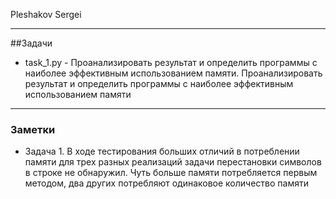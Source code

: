 Pleshakov Sergei
____
##Задачи

* task_1.py - Проанализировать результат и определить программы с наиболее эффективным использованием памяти. Проанализировать результат и определить программы с наиболее эффективным использованием памяти 

____
### Заметки
* Задача 1. В ходе тестирования больших отличий в потреблении памяти для трех разных реализаций задачи перестановки символов в строке не обнаружил. Чуть больше памяти потребляется первым методом, два других потребляют одинаковое количество памяти